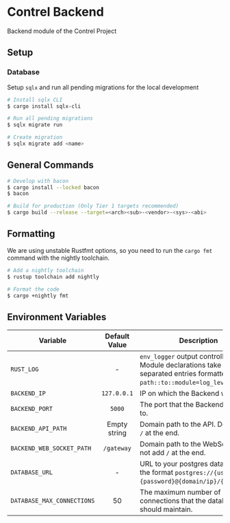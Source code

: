 # Contrel Backend

Backend module of the Contrel Project

## Setup

### Database

Setup `sqlx` and run all pending migrations for the local development

```bash
# Install sqlx CLI
$ cargo install sqlx-cli

# Run all pending migrations
$ sqlx migrate run

# Create migration
$ sqlx migrate add <name>
```

## General Commands

```bash
# Develop with bacon
$ cargo install --locked bacon
$ bacon

# Build for production (Only Tier 1 targets recommended)
$ cargo build --release --target=<arch><sub>-<vendor>-<sys>-<abi>
```

## Formatting

We are using unstable Rustfmt options,
so you need to run the `cargo fmt` command with the nightly toolchain.

```bash
# Add a nightly toolchain
$ rustup toolchain add nightly

# Format the code
$ cargo +nightly fmt
```

## Environment Variables

| Variable                   | Default Value | Description                                                                                                                   |
|----------------------------|:-------------:|-------------------------------------------------------------------------------------------------------------------------------|
| `RUST_LOG`                 |       -       | `env_logger` output controller. Module declarations take comma separated entries formatted like `path::to::module=log_level`. |
| `BACKEND_IP`               |  `127.0.0.1`  | IP on which the Backend will run.                                                                                             |
| `BACKEND_PORT`             |    `5000`     | The port that the Backend will listen to.                                                                                     |
| `BACKEND_API_PATH`         | Empty string  | Domain path to the API. Do not add `/` at the end.                                                                            |
|  `BACKEND_WEB_SOCKET_PATH` |  `/gateway`   | Domain path to the WebSocket. Do not add `/` at the end.                                                                      |
| `DATABASE_URL`             |       -       | URL to your postgres database in the format `postgres://{username}:{password}@{domain/ip}/{database}`.                        |
| `DATABASE_MAX_CONNECTIONS` |      50       | The maximum number of connections that the database pool should maintain.                                                     |
